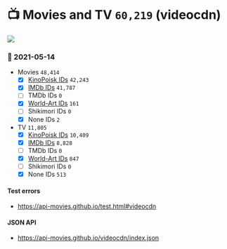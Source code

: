 # :tv: Movies and TV `60,219` (videocdn)

<a href="https://API-Movies.github.io"><img src="https://API-Movies.github.io/banner.png?cache"></a>

### :date: 2021-05-14
- Movies `48,414`
  - [x] <a href="https://API-Movies.github.io/videocdn/movie_kinopoisk_ids.json">KinoPoisk IDs</a> `42,243`
  - [x] <a href="https://API-Movies.github.io/videocdn/movie_imdb_ids.json">IMDb IDs</a> `41,787`
  - [ ] TMDb IDs `0`
  - [x] <a href="https://API-Movies.github.io/videocdn/movie_world_art_ids.json">World-Art IDs</a> `161`
  - [ ] Shikimori IDs `0`
  - [x] None IDs `2`
- TV `11,805`
  - [x] <a href="https://API-Movies.github.io/videocdn/tv_kinopoisk_ids.json">KinoPoisk IDs</a> `10,409`
  - [x] <a href="https://API-Movies.github.io/videocdn/tv_imdb_ids.json">IMDb IDs</a> `8,828`
  - [ ] TMDb IDs `0`
  - [x] <a href="https://API-Movies.github.io/videocdn/tv_world_art_ids.json">World-Art IDs</a> `847`
  - [ ] Shikimori IDs `0`
  - [x] None IDs `513`
#### Test errors
- <a href='https://api-movies.github.io/test.html#videocdn'>https://api-movies.github.io/test.html#videocdn</a>
#### JSON API
- <a href='https://api-movies.github.io/videocdn/index.json'>https://api-movies.github.io/videocdn/index.json</a>
